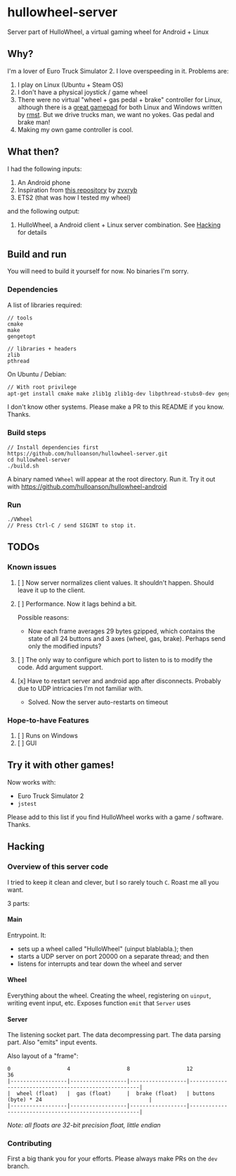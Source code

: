 # hullowheel-server
Server part of HulloWheel, a virtual gaming wheel for Android + Linux

## Why?
I'm a lover of Euro Truck Simulator 2. I love overspeeding in it. Problems are:

1. I play on Linux (Ubuntu + Steam OS)
2. I don't have a physical joystick / game wheel
3. There were no virtual "wheel + gas pedal + brake" controller for Linux, although there is a [great gamepad](https://github.com/rmst/yoke) for both Linux and Windows written by [rmst](https://github.com/rmst). But we drive trucks man, we want no yokes. Gas pedal and brake man!
4. Making my own game controller is cool.

## What then?
I had the following inputs:

1. An Android phone
2. Inspiration from [this repository](https://github.com/zvxryb/Linux-Virtual-Joystick) by [zvxryb](https://github.com/zvxryb)
3. ETS2 (that was how I tested my wheel)

and the following output:
1. HulloWheel, a Android client + Linux server combination. See [Hacking](https://github.com/hulloanson/hullowheel-server#Hacking) for details

## Build and run
You will need to build it yourself for now. No binaries I'm sorry.

### Dependencies
A list of libraries required:
```
// tools
cmake
make
gengetopt

// libraries + headers
zlib
pthread
```

On Ubuntu / Debian:
```bash
// With root privilege
apt-get install cmake make zlib1g zlib1g-dev libpthread-stubs0-dev gengetopt
```

I don't know other systems. Please make a PR to this README if you know. Thanks.

### Build steps
```
// Install dependencies first
https://github.com/hulloanson/hullowheel-server.git
cd hullowheel-server
./build.sh
```
A binary named `VWheel` will appear at the root directory. Run it. Try it out with https://github.com/hulloanson/hullowheel-android

### Run
```
./VWheel
// Press Ctrl-C / send SIGINT to stop it.
```
## TODOs
### Known issues
1. [ ] Now server normalizes client values. It shouldn't happen. Should leave it up to the client.

2. [ ] Performance. Now it lags behind a bit. 
  
    Possible reasons:
    - Now each frame averages 29 bytes gzipped, which contains the state of all 24 buttons and 3 axes (wheel, gas, brake). Perhaps send only the modified inputs?
  
3. [ ] The only way to configure which port to listen to is to modify the code. Add argument support.
4. [x] Have to restart server and android app after disconnects. Probably due to UDP intricacies I'm not familiar with.
    - Solved. Now the server auto-restarts on timeout

### Hope-to-have Features
1. [ ] Runs on Windows
2. [ ] GUI

## Try it with other games!
Now works with:
  - Euro Truck Simulator 2
  - `jstest`
  
Please add to this list if you find HulloWheel works with a game / software. Thanks.

## Hacking
### Overview of this server code
I tried to keep it clean and clever, but I so rarely touch `C`. Roast me all you want.

3 parts:

#### Main
Entrypoint. It: 
  - sets up a wheel called "HulloWheel" (uinput blablabla.); then
  - starts a UDP server on port 20000 on a separate thread; and then
  - listens for interrupts and tear down the wheel and server
  
#### Wheel
Everything about the wheel. Creating the wheel, registering on `uinput`, writing event input, etc. Exposes function `emit` that `Server` uses

#### Server
The listening socket part. The data decompressing part. The data parsing part. Also "emits" input events. 

Also layout of a "frame":

```
0                  4                  8                  12                                                     36
|------------------|------------------|------------------|------------------------------------------------------|
|  wheel (float)   |  gas (float)     |  brake (float)   | buttons (byte) * 24                                  |
|------------------|------------------|------------------|------------------------------------------------------|
```

*Note: all floats are 32-bit precision float, little endian*

### Contributing
First a big thank you for your efforts. Please always make PRs on the `dev` branch.
